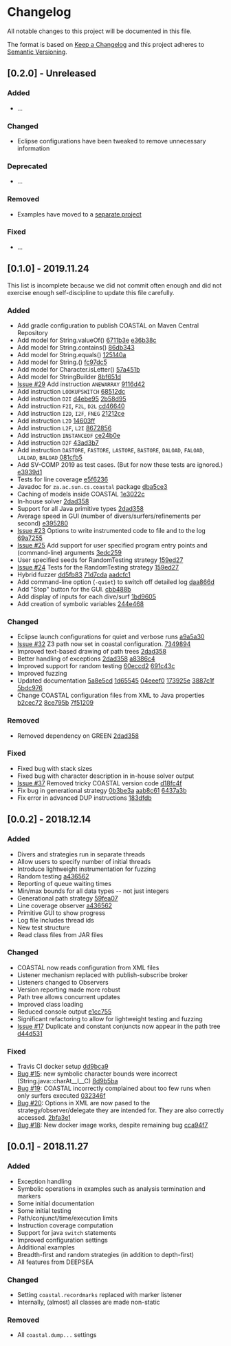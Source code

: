 # Changelog
All notable changes to this project will be documented in this file.

The format is based on [Keep a Changelog](http://keepachangelog.com/en/1.0.0/)
and this project adheres to [Semantic Versioning](http://semver.org/spec/v2.0.0.html).

## [0.2.0] - Unreleased

### Added
- ...

### Changed
- Eclipse configurations have been tweaked to remove unnecessary information

### Deprecated
- ...

### Removed
- Examples have moved to a [separate project](https://github.com/DeepseaPlatform/coastal-examples)

### Fixed
- ...

## [0.1.0] - 2019.11.24

This list is incomplete because we did not commit often enough and did not exercise enough self-discipline to update this file carefully.

### Added
- Add gradle configuration to publish COASTAL on Maven Central Repository
- Add model for String.valueOf()
  [6711b3e](https://github.com/DeepseaPlatform/coastal/commit/6711b3eaae451ba743b37a2a2196286ce1305c83)
  [e36b38c](https://github.com/DeepseaPlatform/coastal/commit/e36b38cacdff5dd228d46656ec471fcb3ec73633)
- Add model for String.contains()
  [86db343](https://github.com/DeepseaPlatform/coastal/commit/86db343141bdc4558600dafc62ca9cf2732f6963)
- Add model for String.equals()
  [125140a](https://github.com/DeepseaPlatform/coastal/commit/125140a578625fb561d78fc73abd2089e9559758)
- Add model for String.<init>()
  [fc97dc5](https://github.com/DeepseaPlatform/coastal/commit/fc97dc577cf6861d12f3dff6d5e8abd2d85e6b5c)
- Add model for Character.isLetter()
  [57a451b](https://github.com/DeepseaPlatform/coastal/commit/57a451b79de786e7a4586459c4121f67bb683e81)
- Add model for StringBuilder
  [8bf651d](https://github.com/DeepseaPlatform/coastal/commit/8bf651d370f3fb62b60e26a0651e9f971438e9b8)
- [Issue #29](https://github.com/DeepseaPlatform/coastal/issues/29)
  Add instruction ``ANEWARRAY``
  [9116d42](https://github.com/DeepseaPlatform/coastal/commit/9116d42f1949edc04e8825f4427f6bd8519c35a0)
- Add instruction ``LOOKUPSWITCH``
  [68512dc](https://github.com/DeepseaPlatform/coastal/commit/68512dcc24b403ab4a096fa5939b1b78dd82e04e)
- Add instruction ``D2I``
  [d4ebe95](https://github.com/DeepseaPlatform/coastal/commit/d4ebe95be6e1526bfb868a002b9a71c7c4d003db)
  [2b58d95](https://github.com/DeepseaPlatform/coastal/commit/2b58d95edc79931462b0d6c8e5128eddea2eacba)
- Add instruction ``F2I``, ``F2L``, ``D2L``
  [cd46640](https://github.com/DeepseaPlatform/coastal/commit/cd466408230531d2bc3c268bc7954d20cebfcbc9)
- Add instruction ``I2D``, ``I2F``, ``FNEG``
  [21212ce](https://github.com/DeepseaPlatform/coastal/commit/21212cea251d5f7f2f0887aa26c5652b60fd1a2a)
- Add instruction ``L2D``
  [14603ff](https://github.com/DeepseaPlatform/coastal/commit/14603ffee306e365552ef13ad8126b3e39a2b260)
- Add instruction ``L2F``, ``L2I``
  [8672856](https://github.com/DeepseaPlatform/coastal/commit/86728562c8ffbaac9af5c6f1d1b24696edc1bf03)
- Add instruction ``INSTANCEOF``
  [ce24b0e](https://github.com/DeepseaPlatform/coastal/commit/ce24b0e7d9554b6e76a61dd6bbb319525253740b)
- Add instruction ``D2F``
  [43ad3b7](https://github.com/DeepseaPlatform/coastal/commit/43ad3b7e8cfdaae8b021f86a9596f5468700a9a2)
- Add instruction ``DASTORE``, ``FASTORE``, ``LASTORE``, ``BASTORE``, ``DALOAD``, ``FALOAD``, ``LALOAD``, ``BALOAD``
  [081cfb5](https://github.com/DeepseaPlatform/coastal/commit/081cfb51cef3342893784d92c7cf422298233d2d)
- Add SV-COMP 2019 as test cases.  (But for now these tests are ignored.)
  [e3939d1](https://github.com/DeepseaPlatform/coastal/commit/e3939d119e1f97f4d9d1458aa37734df4455b994)
- Tests for line coverage
  [e5f6236](https://github.com/DeepseaPlatform/coastal/commit/e5f623608a2f62a6e79f94029ced39e7db9e58d2)
- Javadoc for ``za.ac.sun.cs.coastal`` package
  [dba5ce3](https://github.com/DeepseaPlatform/coastal/commit/dba5ce3acfe230c4d6942cf4cc011a5231462bef)
- Caching of models inside COASTAL
  [1e3022c](https://github.com/DeepseaPlatform/coastal/commit/1e3022cda63225c873a4dc68a6f0ced9cb8f3516)
- In-house solver
  [2dad358](https://github.com/DeepseaPlatform/coastal/commit/2dad358bd8c8134c998038f67adf18aaa2e8b3fe)
- Support for all Java primitive types
  [2dad358](https://github.com/DeepseaPlatform/coastal/commit/2dad358bd8c8134c998038f67adf18aaa2e8b3fe)
- Average speed in GUI (number of divers/surfers/refinements per second)
  [e395280](https://github.com/DeepseaPlatform/coastal/commit/e395280f8e8b573f012f491e62691ec3c91807c4)
- [Issue #23](https://github.com/DeepseaPlatform/coastal/issues/23)
  Options to write instrumented code to file and to the log
  [69a7255](https://github.com/DeepseaPlatform/coastal/commit/69a72555dd664427a872a6e52234430cfe2663aa)
- [Issue #25](https://github.com/DeepseaPlatform/coastal/issues/25)
  Add support for user specified program entry points and (command-line) arguments
  [3edc259](https://github.com/DeepseaPlatform/coastal/commit/3edc259910277c4d33e0e5e5313b47c2b6aa10e4)
- User specified seeds for RandomTesting strategy
  [159ed27](https://github.com/DeepseaPlatform/coastal/commit/159ed27e44f796923929fba7bc4c8517624d82a8)
- [Issue #24](https://github.com/DeepseaPlatform/coastal/issues/24)
  Tests for the RandomTesting strategy
  [159ed27](https://github.com/DeepseaPlatform/coastal/commit/159ed27e44f796923929fba7bc4c8517624d82a8)
- Hybrid fuzzer
  [dd5fb83](https://github.com/DeepseaPlatform/coastal/commit/dd5fb83ee98981f9187f5a0d8c384f7b5942b95a)
  [71d7cda](https://github.com/DeepseaPlatform/coastal/commit/71d7cda9645646bae36415a27a3ccd4f3afcca40)
  [aadcfc1](https://github.com/DeepseaPlatform/coastal/commit/aadcfc1289055c2343273b999af3097e3b1dc177)
- Add command-line option (``-quiet``) to switch off detailed log
  [daa866d](https://github.com/DeepseaPlatform/coastal/commit/daa866df324d66cf6692c85099053ea6bd4d95be)
- Add "Stop" button for the GUI.
  [cbb488b](https://github.com/DeepseaPlatform/coastal/commit/cbb488b20327aa12e4514a78b9b0565868523ed7)
- Add display of inputs for each dive/surf
  [1bd9605](https://github.com/DeepseaPlatform/coastal/commit/1bd960517045fe9852dc1d1f27f35ee19b4dfd88)
- Add creation of symbolic variables
  [244e468](https://github.com/DeepseaPlatform/coastal/commit/244e4682df19bfd7a4c0b8d0bf93823b31934bbb)

### Changed
- Eclipse launch configurations for quiet and verbose runs
  [a9a5a30](https://github.com/DeepseaPlatform/coastal/commit/a9a5a3073bd2d1c5464678f9fdc86ba4b2eab2e4)
- [Issue #32](https://github.com/DeepseaPlatform/coastal/issues/32)
  Z3 path now set in coastal configuration.
  [7349894](https://github.com/DeepseaPlatform/coastal/commit/7349894a7be0397d30ad973e75ba96222abbbb29)
- Improved text-based drawing of path trees
  [2dad358](https://github.com/DeepseaPlatform/coastal/commit/2dad358bd8c8134c998038f67adf18aaa2e8b3fe)
- Better handling of exceptions
  [2dad358](https://github.com/DeepseaPlatform/coastal/commit/2dad358bd8c8134c998038f67adf18aaa2e8b3fe)
  [a8386c4](https://github.com/DeepseaPlatform/coastal/commit/a8386c4c7f6c327d263cd38b897b253fa24da041)
- Improved support for random testing
  [60eccd2](https://github.com/DeepseaPlatform/coastal/commit/60eccd27562304b69a991f6ecb14b65dd6e8ce84)
  [691c43c](https://github.com/DeepseaPlatform/coastal/commit/691c43c0dd02149d4664c7ec716caa6b4c7d194b)
- Improved fuzzing
- Updated documentation
  [5a8e5cd](https://github.com/DeepseaPlatform/coastal/commit/5a8e5cd7af9f2f00ce99a294dcb4067d54a9a3cc)
  [1d65545](https://github.com/DeepseaPlatform/coastal/commit/1d6554591e2c36c81ae1c7b620b299d3ddd3d1ca)
  [04eeef0](https://github.com/DeepseaPlatform/coastal/commit/04eeef0acbfb2797f8aaec3344c750eb2c266535)
  [173925e](https://github.com/DeepseaPlatform/coastal/commit/173925ebb0c79a05ced6affaa1edc5e60960f948)
  [3887c1f](https://github.com/DeepseaPlatform/coastal/commit/3887c1f943fa4e0cf089490084a8c2c8f76fe622)
  [5bdc976](https://github.com/DeepseaPlatform/coastal/commit/5bdc97693b33aa8162e00869320349bc744d921a)
- Change COASTAL configuration files from XML to Java properties
  [b2cec72](https://github.com/DeepseaPlatform/coastal/commit/b2cec7218f2cb5cbfeca21017f7eef129e5771ff)
  [8ce795b](https://github.com/DeepseaPlatform/coastal/commit/8ce795ba1896f7a4792b5144812d517f6b208c42)
  [7f51209](https://github.com/DeepseaPlatform/coastal/commit/7f51209f722408d2139130a22ad6f8470f153451)

### Removed
- Removed dependency on GREEN
  [2dad358](https://github.com/DeepseaPlatform/coastal/commit/2dad358bd8c8134c998038f67adf18aaa2e8b3fe)

### Fixed
- Fixed bug with stack sizes
- Fixed bug with character description in in-house solver output
- [Issue #37](https://github.com/DeepseaPlatform/coastal/issues/37)
  Removed tricky COASTAL version code
  [d18fc4f](https://github.com/DeepseaPlatform/coastal/commit/d18fc4fd7aafe9cc8386c4be6ade6a1a39058c75)
- Fix bug in generational strategy
  [0b3be3a](https://github.com/DeepseaPlatform/coastal/commit/0b3be3a6bcc8ec078e04b37867f4e8aea07a934a)
  [aab8c61](https://github.com/DeepseaPlatform/coastal/commit/aab8c61ca4f770961b3add7ad7eaaad199b2f5a1)
  [6437a3b](https://github.com/DeepseaPlatform/coastal/commit/6437a3ba3bacfe99767dd2695891e6afb68a81a8)
- Fix error in advanced DUP instructions
  [183dfdb](https://github.com/DeepseaPlatform/coastal/commit/183dfdb96109153b7974903eecdfe1cdf5b1abe3)

## [0.0.2] - 2018.12.14

### Added
- Divers and strategies run in separate threads
- Allow users to specify number of initial threads
- Introduce lightweight instrumentation for fuzzing
- Random testing [a436562](https://github.com/DeepseaPlatform/coastal/commit/a4365621dd3968b80819a0f316d5de88ced9724f)
- Reporting of queue waiting times
- Min/max bounds for all data types -- not just integers
- Generational path strategy [59fea07](https://github.com/DeepseaPlatform/coastal/commit/59fea07ad3d88462bf17bc60860f0d0d2a5f02b8)
- Line coverage observer [a436562](https://github.com/DeepseaPlatform/coastal/commit/a4365621dd3968b80819a0f316d5de88ced9724f)
- Primitive GUI to show progress
- Log file includes thread ids
- New test structure
- Read class files from JAR files

### Changed
- COASTAL now reads configuration from XML files
- Listener mechanism replaced with publish-subscribe broker
- Listeners changed to Observers
- Version reporting made more robust
- Path tree allows concurrent updates
- Improved class loading
- Reduced console output [e1cc755](https://github.com/DeepseaPlatform/coastal/commit/e1cc7557e6c8e4317a3a307046dae0ed615f241d)
- Significant refactoring to allow for lightweight testing and fuzzing
- [Issue #17](https://github.com/DeepseaPlatform/coastal/issues/17) Duplicate and constant conjuncts now appear in the path tree [d44d531](https://github.com/DeepseaPlatform/coastal/commit/d44d531309d9ffdb66a8af752e01f35f53e2df91)

### Fixed
- Travis CI docker setup [dd9bca9](https://github.com/DeepseaPlatform/coastal/commit/dd9bca9ced9369f31dd21c7d82d8701cb4468791)
- [Bug #15](https://github.com/DeepseaPlatform/coastal/issues/15): new symbolic character bounds were incorrect (String.java::charAt__I__C) [8d9b5ba](https://github.com/DeepseaPlatform/coastal/commit/8d9b5ba7da9d0d5b79210fbce9df8957e349ce0b)
- [Bug #19](https://github.com/DeepseaPlatform/coastal/issues/19): COASTAL incorrectly complained about too few runs when only surfers executed [032346f](https://github.com/DeepseaPlatform/coastal/commit/032346f4d9a12a54a59a660c26b95e959872ca07)
- [Bug #20](https://github.com/DeepseaPlatform/coastal/issues/20): Options in XML are now pased to the strategy/observer/delegate they are intended for.  They are also correctly accessed. [2bfa3e1](https://github.com/DeepseaPlatform/coastal/commit/2bfa3e1c1ef8ca761be6746a01f64fee3916ca84)
- [Bug #18](https://github.com/DeepseaPlatform/coastal/issues/18): New docker image works, despite remaining bug [cca94f7](https://github.com/DeepseaPlatform/coastal/commit/cca94f785a58969e7fd775f58118dc8c31506a8f)

## [0.0.1] - 2018.11.27

### Added
- Exception handling
- Symbolic operations in examples such as analysis termination and markers
- Some initial documentation
- Some initial testing
- Path/conjunct/time/execution limits
- Instruction coverage computation
- Support for java `switch` statements
- Improved configuration settings
- Additional examples
- Breadth-first and random strategies (in addition to depth-first)
- All features from DEEPSEA

### Changed
- Setting `coastal.recordmarks` replaced with marker listener
- Internally, (almost) all classes are made non-static

### Removed
- All `coastal.dump...` settings
